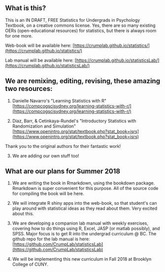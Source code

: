 ## What is this?

This is an IN DRAFT, FREE Statistics for Undergrads in Psychology Textbook, on a creative commons license. Yes, there are so many existing OERs (open-educational resources) for statistics, but there is always room for one more.

Web-book will be available here: [https://crumplab.github.io/statistics/](https://crumplab.github.io/statistics/)

Lab manual will be available here: [https://crumplab.github.io/statisticsLab/](https://crumplab.github.io/statisticsLab/)

## We are remixing, editing, revising, these amazing two resources:

1. Danielle Navarro's "Learning Statistics with R" [https://compcogscisydney.org/learning-statistics-with-r/](https://compcogscisydney.org/learning-statistics-with-r/)

2. Diaz, Barr, & Cetinkaya-Rundel's "Introductory Statistics with Randomization and Simulation"  [https://www.openintro.org/stat/textbook.php?stat_book=isrs](https://www.openintro.org/stat/textbook.php?stat_book=isrs)

Thank you to the original authors for their fantastic work!

3. We are adding our own stuff too! 

## What are our plans for Summer 2018 

1. We are writing the book in Rmarkdown, using the bookdown package. Rmarkdown is super convenient for this purpose. All of the source code for compiling the book will be here.

2. We will integrate R shiny apps into the web-book, so that student's can play around with statistical ideas as they read about them. Very excited about this.

3. We are developing a companion lab manual with weekly exercises, covering how to do things using R, Excel, JASP (or matlab possibly), and SPSS. Major focus is to get R into the undergrad curriculum @ BC. The github repo for the lab manual is here: [https://github.com/CrumpLab/statisticsLab](https://github.com/CrumpLab/statisticsLab)

4. We will be implementing this new curriculum in Fall 2018 at Brooklyn College of CUNY.



